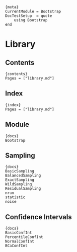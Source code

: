 
    {meta}
    CurrentModule = Bootstrap
    DocTestSetup  = quote
        using Bootstrap
    end


# Library

## Contents

    {contents}
    Pages = ["library.md"]


## Index

    {index}
    Pages = ["library.md"]


## Module

    {docs}
    Bootstrap


## Sampling

    {docs}
    BasicSampling
    BalancedSampling
    ExactSampling
    WildSampling
    ResidualSampling
    nrun
    statistic
    noise


## Confidence Intervals

    {docs}
    BasicConfInt
    PercentileConfInt
    NormalConfInt
    BCaConfInt

